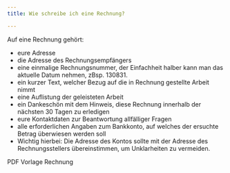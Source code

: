 ```yaml
---
title: Wie schreibe ich eine Rechnung?

---
```

Auf eine Rechnung gehört:

- eure Adresse
- die Adresse des Rechnungsempfängers
- eine einmalige Rechnungsnummer, der Einfachheit halber kann man das aktuelle Datum nehmen, zBsp. 130831.
- ein kurzer Text, welcher Bezug auf die in Rechnung gestellte Arbeit nimmt
- eine Auflistung der geleisteten Arbeit
- ein Dankeschön mit dem Hinweis, diese Rechnung innerhalb der nächsten 30 Tagen zu erledigen
- eure Kontaktdaten zur Beantwortung allfälliger Fragen
- alle erforderlichen Angaben zum Bankkonto, auf welches der ersuchte Betrag überwiesen werden soll
- Wichtig hierbei: Die Adresse des Kontos sollte mit der Adresse des Rechnungsstellers übereinstimmen, um Unklarheiten zu vermeiden.

PDF Vorlage Rechnung
